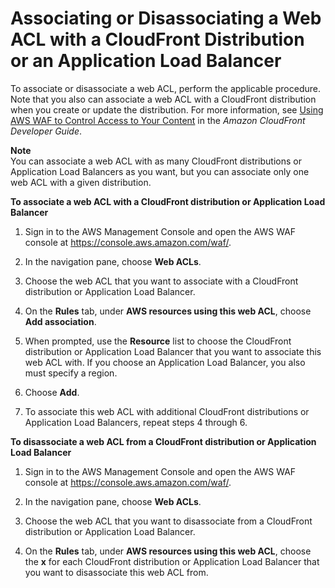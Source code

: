 # Associating or Disassociating a Web ACL with a CloudFront Distribution or an Application Load Balancer<a name="web-acl-associating-cloudfront-distribution"></a>

To associate or disassociate a web ACL, perform the applicable procedure\. Note that you also can associate a web ACL with a CloudFront distribution when you create or update the distribution\. For more information, see [Using AWS WAF to Control Access to Your Content](http://docs.aws.amazon.com/AmazonCloudFront/latest/DeveloperGuide/distribution-web-awswaf.html) in the *Amazon CloudFront Developer Guide*\.

**Note**  
You can associate a web ACL with as many CloudFront distributions or Application Load Balancers as you want, but you can associate only one web ACL with a given distribution\.

**To associate a web ACL with a CloudFront distribution or Application Load Balancer**

1. Sign in to the AWS Management Console and open the AWS WAF console at [https://console\.aws\.amazon\.com/waf/](https://console.aws.amazon.com/waf/)\. 

1. In the navigation pane, choose **Web ACLs**\.

1. Choose the web ACL that you want to associate with a CloudFront distribution or Application Load Balancer\. 

1. On the **Rules** tab, under **AWS resources using this web ACL**, choose **Add association**\.

1. When prompted, use the **Resource** list to choose the CloudFront distribution or Application Load Balancer that you want to associate this web ACL with\. If you choose an Application Load Balancer, you also must specify a region\.

1. Choose **Add**\.

1. To associate this web ACL with additional CloudFront distributions or Application Load Balancers, repeat steps 4 through 6\.

**To disassociate a web ACL from a CloudFront distribution or Application Load Balancer**

1. Sign in to the AWS Management Console and open the AWS WAF console at [https://console\.aws\.amazon\.com/waf/](https://console.aws.amazon.com/waf/)\. 

1. In the navigation pane, choose **Web ACLs**\.

1. Choose the web ACL that you want to disassociate from a CloudFront distribution or Application Load Balancer\.

1. On the **Rules** tab, under **AWS resources using this web ACL**, choose the **x** for each CloudFront distribution or Application Load Balancer that you want to disassociate this web ACL from\.